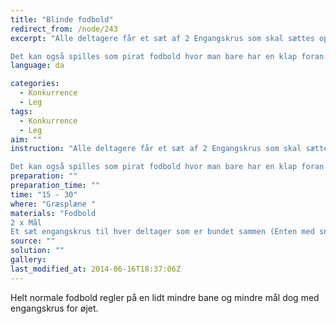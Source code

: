 ```yaml
---
title: "Blinde fodbold"
redirect_from: /node/243
excerpt: "Alle deltagere får et sæt af 2 Engangskrus som skal sættes op foran øjene, derefter er det bare at spille fodbold.

Det kan også spilles som pirat fodbold hvor man bare har en klap foran det ene øje."
language: da

categories: 
  - Konkurrence
  - Leg
tags: 
  - Konkurrence
  - Leg
aim: ""
instruction: "Alle deltagere får et sæt af 2 Engangskrus som skal sættes op foran øjene, derefter er det bare at spille fodbold.

Det kan også spilles som pirat fodbold hvor man bare har en klap foran det ene øje."
preparation: ""
preparation_time: ""
time: "15 - 30"
where: "Græsplæne "
materials: "Fodbold
2 x Mål 
Et sæt engangskrus til hver deltager som er bundet sammen (Enten med snor eller elastik)"
source: ""
solution: ""
gallery:
last_modified_at: 2014-06-16T18:37:06Z
---
```

Helt normale fodbold regler på en lidt mindre bane og mindre mål dog med engangskrus for øjet.
